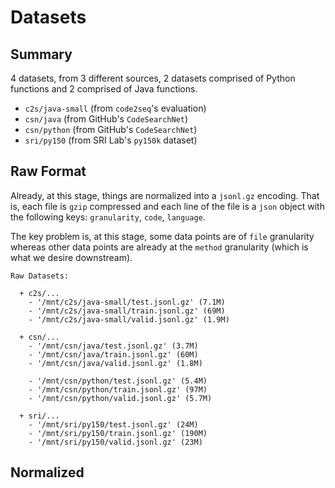 # Datasets

## Summary

4 datasets, from 3 different sources, 2 datasets comprised of
Python functions and 2 comprised of Java functions.

- `c2s/java-small` (from `code2seq`'s evaluation)
- `csn/java` (from GitHub's `CodeSearchNet`) 
- `csn/python` (from GitHub's `CodeSearchNet`)
- `sri/py150` (from SRI Lab's `py150k` dataset)

## Raw Format

Already, at this stage, things are normalized into a `jsonl.gz` encoding. That is,
each file is `gzip` compressed and each line of the file is a `json` object with the
following keys: `granularity`, `code`, `language`.

The key problem is, at this stage, some data points are of `file` granularity whereas
other data points are already at the `method` granularity (which is what we desire
downstream).

```
Raw Datasets:

  + c2s/...
    - '/mnt/c2s/java-small/test.jsonl.gz' (7.1M)
    - '/mnt/c2s/java-small/train.jsonl.gz' (69M)
    - '/mnt/c2s/java-small/valid.jsonl.gz' (1.9M)

  + csn/...
    - '/mnt/csn/java/test.jsonl.gz' (3.7M)
    - '/mnt/csn/java/train.jsonl.gz' (60M)
    - '/mnt/csn/java/valid.jsonl.gz' (1.8M)

    - '/mnt/csn/python/test.jsonl.gz' (5.4M)
    - '/mnt/csn/python/train.jsonl.gz' (97M)
    - '/mnt/csn/python/valid.jsonl.gz' (5.7M)

  + sri/...
    - '/mnt/sri/py150/test.jsonl.gz' (24M)
    - '/mnt/sri/py150/train.jsonl.gz' (190M)
    - '/mnt/sri/py150/valid.jsonl.gz' (23M)
```

## Normalized

```
```
